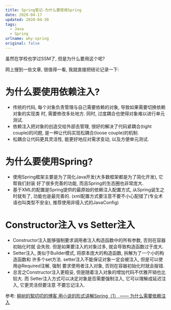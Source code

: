 ```yaml
---
title: Spring笔记-为什么要使用Spring
date: 2020-04-17 
updated: 2020-04-30
tags:
  - Java
  - Spring
urlname: why-spring
original: false
---
```

虽然在学校也学过SSM了, 但是为什么要用这个呢? 
<!--more-->
网上搜到一些文章, 很值得一看, 我就直接把结论记录一下: 
# 为什么要使用依赖注入? 
- 传统的代码, 每个对象负责管理与自己需要依赖的对象, 导致如果需要切换依赖对象的实现类
时, 需要修改多处地方. 同时, 过度耦合也使得对象难以进行单元测试. 
- 依赖注入把对象的创造交给外部去管理, 很好的解决了代码紧耦合(tight couple)的问题, 
是一种让代码实现松耦合(loose couple)的机制. 
- 松耦合让代码更具灵活性, 能更好地应对需求变动, 以及方便单元测试. 
# 为什么要使用Spring? 
- 使用Spring框架主要是为了简化Java开发(大多数框架都是为了简化开发), 它帮我们封装
好了很多完善的功能, 而且Spring的生态圈也非常庞大. 
- 基于XML的配置是Spring提供的最原始的依赖注入配置方式, 从Spring诞生之时就有了, 
功能也是最完善的. (xml配置方式要注意不要不小心配错了(专业术语也叫类型不安全), 
推荐使用非侵入式的JavaConfig)
# Constructor注入 vs Setter注入
- Constructor注入能够强制要求调用者注入构造函数中的所有参数, 否则在容器初始化时就
会失败. 但是如果要注入的对象过多, 就会导致构造函数过于庞大. 
- Setter注入, 类似于Builder模式, 将原本庞大的构造函数, 拆解为了一个小的构造函数和
许多个set方法. setter注入不能保证对象一定会被注入, 但是可以使用@Required注解, 强制
要求使用者注入对象, 否则在容器初始化时就会报错. 
- 总言之Constructor注入更稳妥, 但是随着注入对象的增加代码不优雅开销也比较大. 而
Setter注入方式可以决定对象是否需要强制注入, 它可以理解成延迟注入, 它更灵活但要注意
不要忘记注入. 





参考: 
[柳树的絮叨叨的博客 用小说的形式讲解Spring（1） —— 为什么需要依赖注入](http://bridgeforyou.cn/2017/09/16/Spring-Novel-1-Why-Use-Dependency-Injection/)














